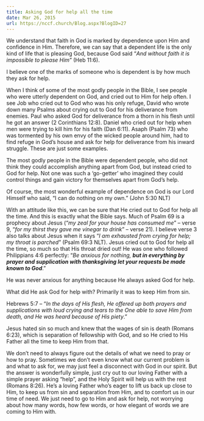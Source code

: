 ```yaml
---
title: Asking God for help all the time
date: Mar 26, 2015
url: https://nccf.church/Blog.aspx?BlogID=27
---
```


We understand that faith in God is marked by dependence upon Him and confidence in Him. Therefore, we can say that a dependent life is the only kind of life that is pleasing God, because God said “*And without faith it is impossible to please Him*” (Heb 11:6).

I believe one of the marks of someone who is dependent is by how much they ask for help.

When I think of some of the most godly people in the Bible, I see people who were utterly dependent on God, and cried out to Him for help often. I see Job who cried out to God who was his only refuge, David who wrote down many Psalms about crying out to God for his deliverance from enemies. Paul who asked God for deliverance from a thorn in his flesh until he got an answer (2 Corinthians 12:8). Daniel who cried out for help when men were trying to kill him for his faith (Dan 6:11). Asaph (Psalm 73) who was tormented by his own envy of the wicked people around him, had to find refuge in God’s house and ask for help for deliverance from his inward struggle. These are just some examples.

The most godly people in the Bible were dependent people, who did not think they could accomplish anything apart from God, but instead cried to God for help. Not one was such a ‘go-getter’ who imagined they could control things and gain victory for themselves apart from God’s help.

Of course, the most wonderful example of dependence on God is our Lord Himself who said, “I can do nothing on my own.” (John 5:30 NLT)

With an attitude like this, we can be sure that He cried out to God for help all the time. And this is exactly what the Bible says. Much of Psalm 69 is a prophecy about Jesus (“*my zeal for your house has consumed me*” – verse 9, “*for my thirst they gave me vinegar to drink*” – verse 21). I believe verse 3 also talks about Jesus when it says “*I am exhausted from crying for help; my throat is parched*” (Psalm 69:3 NLT). Jesus cried out to God for help all the time, so much so that His throat dried out! He was one who followed Philippians 4:6 perfectly: “*Be anxious for nothing, **but in everything by prayer and supplication with thanksgiving let your requests be made known to God***.”

He was never anxious for anything because He always asked God for help.

What did He ask God for help with? Primarily it was to keep Him from sin.

Hebrews 5:7 – “*In the days of His flesh, He offered up both prayers and supplications with loud crying and tears to the One able to save Him from death, and He was heard because of His piety*.”

Jesus hated sin so much and knew that the wages of sin is death (Romans 6:23), which is separation of fellowship with God, and so He cried to His Father all the time to keep Him from that.

We don’t need to always figure out the details of what we need to pray or how to pray. Sometimes we don’t even know what our current problem is and what to ask for, we may just feel a disconnect with God in our spirit. But the answer is wonderfully simple, just cry out to our loving Father with a simple prayer asking “help”, and the Holy Spirit will help us with the rest (Romans 8:26). He’s a loving Father who’s eager to lift us back up close to Him, to keep us from sin and separation from Him, and to comfort us in our time of need. We just need to go to Him and ask for help, not worrying about how many words, how few words, or how elegant of words we are coming to Him with.
